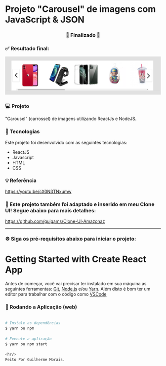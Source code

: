 # Projeto "Carousel" de imagens com JavaScript & JSON

<h3 align="center"> 
🚧  Finalizado  🚧
</h3>

### ✅ Resultado final:
<img src="https://github.com/guigams/Carrosel-de-imagens/blob/main/img/CAROUSEL.PNG"/>

### 💻 Projeto

"Carousel" (carrossel) de imagens utilizando ReactJs e NodeJS. 


### 🚀 Tecnologias

Este projeto foi desenvolvido com as seguintes tecnologias:

- ReactJS
- Javascript
- HTML
- CSS

### 💡 Referência
https://youtu.be/cX0N3TNxumw

### 💬 Este projeto também foi adaptado e inserido em meu Clone UI! Segue abaixo para mais detalhes:
https://github.com/guigams/Clone-UI-Amazonaz

<hr/>

### ⚙ Siga os pré-requisitos abaixo para iniciar o projeto:


# Getting Started with Create React App

Antes de começar, você vai precisar ter instalado em sua máquina as seguintes ferramentas:
[Git](https://git-scm.com), [Node.js](https://nodejs.org/en/) e/ou [Yarn](https://yarnpkg.com/). 
Além disto é bom ter um editor para trabalhar com o código como [VSCode](https://code.visualstudio.com/)

### 📗 Rodando a Aplicação (web)

```bash

# Instale as dependências
$ yarn ou npm

# Execute a aplicação
$ yarn ou npm start

<hr/>
Feito Por Guilherme Morais.
